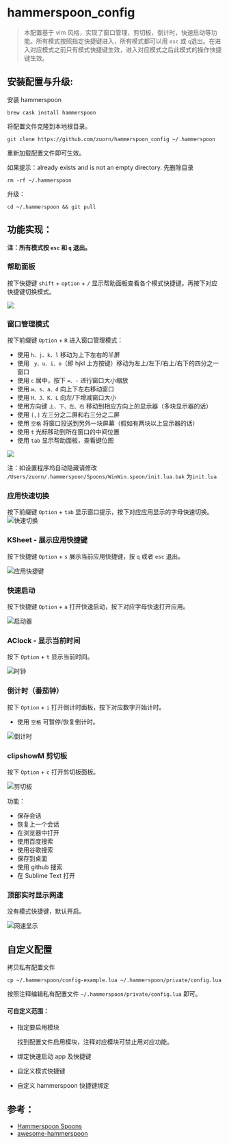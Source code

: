 # hammerspoon_config 


> 本配置基于 vim 风格，实现了窗口管理，剪切板，倒计时，快速启动等功能。所有模式按照指定快捷键进入，所有模式都可以用 `esc` 或 `q`退出。在进入对应模式之前只有模式快捷键生效，进入对应模式之后此模式的操作快捷键生效。

## 安装配置与升级:

安装 hammerspoon 
```
brew cask install hammerspoon
```

将配置文件克隆到本地根目录。
```
git clone https://github.com/zuorn/hammerspoon_config ~/.hammerspoon
```
重新加载配置文件即可生效。

如果提示：already exists and is not an empty directory.
先删除目录

```
rm -rf ~/.hammerspoon
```

升级：

```
cd ~/.hammerspoon && git pull
```

## 功能实现：

**注：所有模式按 `esc` 和 `q` 退出。**

### 帮助面板
按下快捷键 `shift` + `option` + `/` 显示帮助面板查看各个模式快捷键。再按下对应快捷键切换模式。

![](http://ww1.sinaimg.cn/large/006tNc79ly1g4pzrve6gsj31c00u0k0p.jpg)


### 窗口管理模式
按下前缀键 `Option` + `R` 进入窗口管理模式：

* 使用 `h、j、k、l` 移动为上下左右的半屏
* 使用 ` y、u、i、o`（即 hjkl 上方按键）移动为左上/左下/右上/右下的四分之一窗口
* 使用 `c` 居中，按下 `=、-` 进行窗口大小缩放
* 使用 `w、s、a、d` 向上下左右移动窗口
* 使用 `H、J、K、L` 向左/下增减窗口大小
* 使用方向键 `上、下、左、右` 移动到相应方向上的显示器（多块显示器的话）
* 使用 `[,]` 左三分之二屏和右三分之二屏
* 使用 `空格` 将窗口投送到另外一块屏幕（假如有两块以上显示器的话）
* 使用 `t` 光标移动到所在窗口的中间位置
* 使用 `tab` 显示帮助面板，查看键位图


![](http://ww4.sinaimg.cn/large/006tNc79ly1g4pz9dhogwj31c00u04aw.jpg) 

注：如设置程序坞自动隐藏请修改  `/Users/zuorn/.hammerspoon/Spoons/WinWin.spoon/init.lua.bak` 为`init.lua`

### 应用快速切换

按下前缀键 `Option` + `tab` 显示窗口提示，按下对应应用显示的字母快速切换。
![快速切换](https://i.loli.net/2019/07/06/5d20193818dd473100.png)




### KSheet - 展示应用快捷键
按下快捷键 `Option` + `s` 展示当前应用快捷键，按 `q` 或者 `esc` 退出。

![应用快捷键](https://i.loli.net/2019/07/06/5d2019381760e52911.png)





### 快速启动

按下快捷键 `Option` + `a` 打开快速启动，按下对应字母快速打开应用。

![启动器](https://i.loli.net/2019/07/06/5d2019368b6dc67355.png)



### AClock - 显示当前时间
按下 `Option` + `t` 显示当前时间。

![时钟](https://i.loli.net/2019/07/06/5d201936dbfdf69558.png)


### 倒计时（番茄钟）

按下 `Option` + `i` 打开倒计时面板，按下对应数字开始计时。

* 使用 `空格` 可暂停/恢复倒计时。 

![倒计时](https://i.loli.net/2019/07/06/5d2019372da4545679.png)



### clipshowM 剪切板
按下 `Option` + `c` 打开剪切板面板。

![剪切板](https://i.loli.net/2019/07/06/5d201937266fe84053.png)

功能：
* 保存会话
* 恢复上一个会话
* 在浏览器中打开
* 使用百度搜索
* 使用谷歌搜索
* 保存到桌面
* 使用 github 搜索
* 在 Sublime Text 打开

### 顶部实时显示网速

没有模式快捷键，默认开启。

![网速显示](https://i.loli.net/2019/07/06/5d2019336a0b441738.jpg)

## 自定义配置

拷贝私有配置文件

```
cp ~/.hammerspoon/config-example.lua ~/.hammerspoon/private/config.lua
```
按照注释编辑私有配置文件 `~/.hammerspoon/private/config.lua` 即可。

####  可自定义范围：
* 指定要启用模块

    找到配置文件启用模块，注释对应模块可禁止用对应功能。

* 绑定快速启动 app 及快捷键
* 自定义模式快捷键
* 自定义 hammerspoon 快捷键绑定




## 参考：

* [Hammerspoon Spoons](https://www.hammerspoon.org/Spoons/)
* [awesome-hammerspoon](https://github.com/ashfinal/awesome-hammerspoon)




